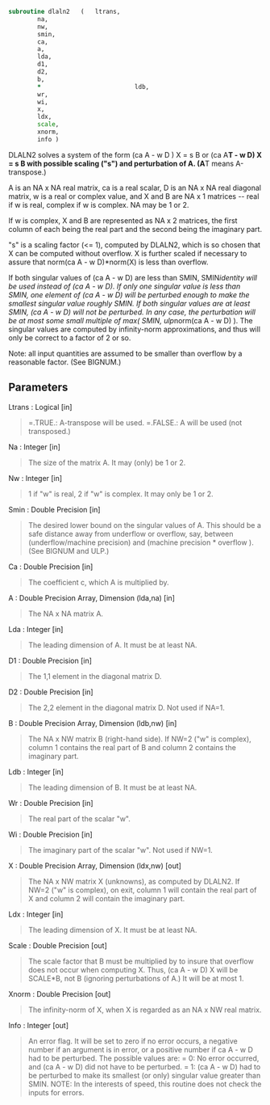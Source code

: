 ```fortran
subroutine dlaln2	(	ltrans,
		na,
		nw,
		smin,
		ca,
		a,
		lda,
		d1,
		d2,
		b,
		*                          ldb,
		wr,
		wi,
		x,
		ldx,
		scale,
		xnorm,
		info )
```

 DLALN2 solves a system of the form  (ca A - w D ) X = s B
 or (ca A**T - w D) X = s B   with possible scaling ("s") and
 perturbation of A.  (A**T means A-transpose.)

 A is an NA x NA real matrix, ca is a real scalar, D is an NA x NA
 real diagonal matrix, w is a real or complex value, and X and B are
 NA x 1 matrices -- real if w is real, complex if w is complex.  NA
 may be 1 or 2.

 If w is complex, X and B are represented as NA x 2 matrices,
 the first column of each being the real part and the second
 being the imaginary part.

 "s" is a scaling factor (<= 1), computed by DLALN2, which is
 so chosen that X can be computed without overflow.  X is further
 scaled if necessary to assure that norm(ca A - w D)*norm(X) is less
 than overflow.

 If both singular values of (ca A - w D) are less than SMIN,
 SMIN*identity will be used instead of (ca A - w D).  If only one
 singular value is less than SMIN, one element of (ca A - w D) will be
 perturbed enough to make the smallest singular value roughly SMIN.
 If both singular values are at least SMIN, (ca A - w D) will not be
 perturbed.  In any case, the perturbation will be at most some small
 multiple of max( SMIN, ulp*norm(ca A - w D) ).  The singular values
 are computed by infinity-norm approximations, and thus will only be
 correct to a factor of 2 or so.

 Note: all input quantities are assumed to be smaller than overflow
 by a reasonable factor.  (See BIGNUM.)

## Parameters
Ltrans : Logical [in]
> =.TRUE.:  A-transpose will be used.
> =.FALSE.: A will be used (not transposed.)

Na : Integer [in]
> The size of the matrix A.  It may (only) be 1 or 2.

Nw : Integer [in]
> 1 if "w" is real, 2 if "w" is complex.  It may only be 1
> or 2.

Smin : Double Precision [in]
> The desired lower bound on the singular values of A.  This
> should be a safe distance away from underflow or overflow,
> say, between (underflow/machine precision) and  (machine
> precision * overflow ).  (See BIGNUM and ULP.)

Ca : Double Precision [in]
> The coefficient c, which A is multiplied by.

A : Double Precision Array, Dimension (lda,na) [in]
> The NA x NA matrix A.

Lda : Integer [in]
> The leading dimension of A.  It must be at least NA.

D1 : Double Precision [in]
> The 1,1 element in the diagonal matrix D.

D2 : Double Precision [in]
> The 2,2 element in the diagonal matrix D.  Not used if NA=1.

B : Double Precision Array, Dimension (ldb,nw) [in]
> The NA x NW matrix B (right-hand side).  If NW=2 ("w" is
> complex), column 1 contains the real part of B and column 2
> contains the imaginary part.

Ldb : Integer [in]
> The leading dimension of B.  It must be at least NA.

Wr : Double Precision [in]
> The real part of the scalar "w".

Wi : Double Precision [in]
> The imaginary part of the scalar "w".  Not used if NW=1.

X : Double Precision Array, Dimension (ldx,nw) [out]
> The NA x NW matrix X (unknowns), as computed by DLALN2.
> If NW=2 ("w" is complex), on exit, column 1 will contain
> the real part of X and column 2 will contain the imaginary
> part.

Ldx : Integer [in]
> The leading dimension of X.  It must be at least NA.

Scale : Double Precision [out]
> The scale factor that B must be multiplied by to insure
> that overflow does not occur when computing X.  Thus,
> (ca A - w D) X  will be SCALE*B, not B (ignoring
> perturbations of A.)  It will be at most 1.

Xnorm : Double Precision [out]
> The infinity-norm of X, when X is regarded as an NA x NW
> real matrix.

Info : Integer [out]
> An error flag.  It will be set to zero if no error occurs,
> a negative number if an argument is in error, or a positive
> number if  ca A - w D  had to be perturbed.
> The possible values are:
> = 0: No error occurred, and (ca A - w D) did not have to be
> perturbed.
> = 1: (ca A - w D) had to be perturbed to make its smallest
> (or only) singular value greater than SMIN.
> NOTE: In the interests of speed, this routine does not
> check the inputs for errors.

